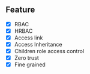 
## Feature

- [x] RBAC
- [x] HRBAC
- [x] Access link
- [x] Access Inheritance
- [x] Children role access control
- [x] Zero trust
- [x] Fine grained
